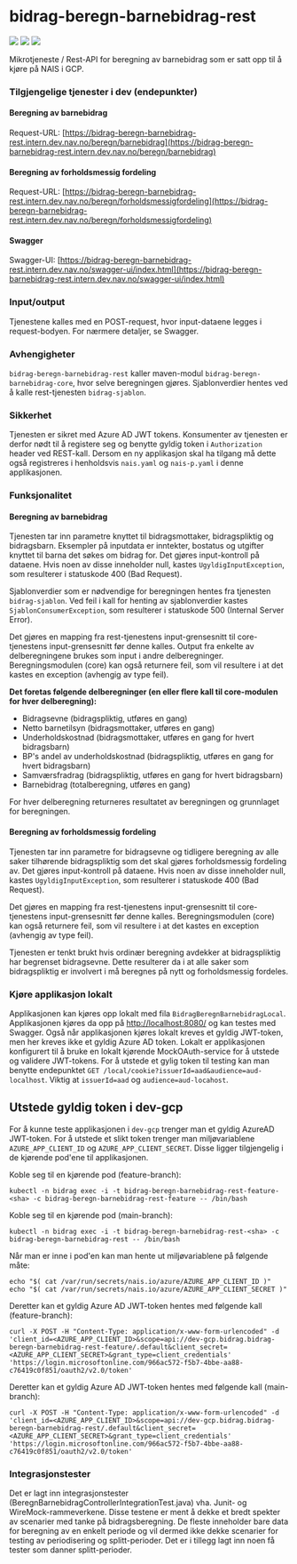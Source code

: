 # bidrag-beregn-barnebidrag-rest

[![](https://github.com/navikt/bidrag-beregn-barnebidrag-rest/actions/workflows/ci.yaml/badge.svg)](https://github.com/navikt/bidrag-beregn-barnebidrag-rest/actions/workflows/ci.yaml)
[![](https://github.com/navikt/bidrag-beregn-barnebidrag-rest/actions/workflows/pr.yaml/badge.svg)](https://github.com/navikt/bidrag-beregn-barnebidrag-rest/actions/workflows/pr.yaml)
[![](https://github.com/navikt/bidrag-beregn-barnebidrag-rest/actions/workflows/release.yaml/badge.svg)](https://github.com/navikt/bidrag-beregn-barnebidrag-rest/actions/workflows/release.yaml)

Mikrotjeneste / Rest-API for beregning av barnebidrag som er satt opp til å kjøre på NAIS i GCP.

### Tilgjengelige tjenester i dev (endepunkter)
#### Beregning av barnebidrag
Request-URL: [https://bidrag-beregn-barnebidrag-rest.intern.dev.nav.no/beregn/barnebidrag](https://bidrag-beregn-barnebidrag-rest.intern.dev.nav.no/beregn/barnebidrag)

#### Beregning av forholdsmessig fordeling
Request-URL: [https://bidrag-beregn-barnebidrag-rest.intern.dev.nav.no/beregn/forholdsmessigfordeling](https://bidrag-beregn-barnebidrag-rest.intern.dev.nav.no/beregn/forholdsmessigfordeling)

#### Swagger
Swagger-UI: [https://bidrag-beregn-barnebidrag-rest.intern.dev.nav.no/swagger-ui/index.html](https://bidrag-beregn-barnebidrag-rest.intern.dev.nav.no/swagger-ui/index.html)

### Input/output
Tjenestene kalles med en POST-request, hvor input-dataene legges i request-bodyen. For nærmere detaljer, se Swagger.

### Avhengigheter
`bidrag-beregn-barnebidrag-rest` kaller maven-modul `bidrag-beregn-barnebidrag-core`, hvor selve beregningen gjøres. Sjablonverdier hentes ved å kalle rest-tjenesten `bidrag-sjablon`.

### Sikkerhet
Tjenesten er sikret med Azure AD JWT tokens. Konsumenter av tjenesten er derfor nødt til å registere seg og benytte gyldig token i `Authorization` header ved REST-kall. Dersom en ny applikasjon skal ha tilgang må dette også registreres i henholdsvis `nais.yaml` og `nais-p.yaml` i denne applikasjonen.

### Funksjonalitet
#### Beregning av barnebidrag
Tjenesten tar inn parametre knyttet til bidragsmottaker, bidragspliktig og bidragsbarn. Eksempler på inputdata er inntekter, bostatus og utgifter
knyttet til barna det søkes om bidrag for. Det gjøres input-kontroll på dataene. Hvis noen av disse inneholder null, kastes `UgyldigInputException`, 
som resulterer i statuskode 400 (Bad Request).

Sjablonverdier som er nødvendige for beregningen hentes fra tjenesten `bidrag-sjablon`. Ved feil i kall for henting av sjablonverdier kastes
`SjablonConsumerException`, som resulterer i statuskode 500 (Internal Server Error).

Det gjøres en mapping fra rest-tjenestens input-grensesnitt til core-tjenestens input-grensesnitt før denne kalles. Output fra enkelte av 
delberegningene brukes som input i andre delberegninger. Beregningsmodulen (core) kan også returnere feil, som vil resultere i at det kastes en
exception (avhengig av type feil).

**Det foretas følgende delberegninger (en eller flere kall til core-modulen for hver delberegning):**
* Bidragsevne (bidragspliktig, utføres en gang)
* Netto barnetilsyn (bidragsmottaker, utføres en gang)
* Underholdskostnad (bidragsmottaker, utføres en gang for hvert bidragsbarn)
* BP's andel av underholdskostnad (bidragspliktig, utføres en gang for hvert bidragsbarn)
* Samværsfradrag (bidragspliktig, utføres en gang for hvert bidragsbarn)
* Barnebidrag (totalberegning, utføres en gang)

For hver delberegning returneres resultatet av beregningen og grunnlaget for beregningen.

#### Beregning av forholdsmessig fordeling
Tjenesten tar inn parametre for bidragsevne og tidligere beregning av alle saker tilhørende bidragspliktig som det skal gjøres forholdsmessig 
fordeling av. Det gjøres input-kontroll på dataene. Hvis noen av disse inneholder null, kastes `UgyldigInputException`, som resulterer i statuskode 
400 (Bad Request).

Det gjøres en mapping fra rest-tjenestens input-grensesnitt til core-tjenestens input-grensesnitt før denne kalles. Beregningsmodulen (core) kan også 
returnere feil, som vil resultere i at det kastes en exception (avhengig av type feil).

Tjenesten er tenkt brukt hvis ordinær beregning avdekker at bidragspliktig har begrenset bidragsevne. Dette resulterer da i at alle saker som
bidragspliktig er involvert i må beregnes på nytt og forholdsmessig fordeles.

### Kjøre applikasjon lokalt
Applikasjonen kan kjøres opp lokalt med fila `BidragBeregnBarnebidragLocal`. Applikasjonen kjøres da opp på [http://localhost:8080/](http://localhost:8080/) og kan testes med Swagger. Også når applikasjonen kjøres lokalt kreves et gyldig JWT-token, men her kreves ikke et gyldig Azure AD token. Lokalt er applikasjonen konfigurert til å bruke en lokalt kjørende MockOAuth-service for å utstede og validere JWT-tokens. For å utstede et gylig token til testing kan man benytte endepunktet `GET /local/cookie?issuerId=aad&audience=aud-localhost`. Viktig at `issuerId=aad` og `audience=aud-locahost`.

## Utstede gyldig token i dev-gcp
For å kunne teste applikasjonen i `dev-gcp` trenger man et gyldig AzureAD JWT-token. For å utstede et slikt token trenger man miljøvariablene `AZURE_APP_CLIENT_ID` og `AZURE_APP_CLIENT_SECRET`. Disse ligger tilgjengelig i de kjørende pod'ene til applikasjonen.

Koble seg til en kjørende pod (feature-branch):
```
kubectl -n bidrag exec -i -t bidrag-beregn-barnebidrag-rest-feature-<sha> -c bidrag-beregn-barnebidrag-rest-feature -- /bin/bash
```

Koble seg til en kjørende pod (main-branch):
```
kubectl -n bidrag exec -i -t bidrag-beregn-barnebidrag-rest-<sha> -c bidrag-beregn-barnebidrag-rest -- /bin/bash
```

Når man er inne i pod'en kan man hente ut miljøvariablene på følgende måte:
```
echo "$( cat /var/run/secrets/nais.io/azure/AZURE_APP_CLIENT_ID )"
echo "$( cat /var/run/secrets/nais.io/azure/AZURE_APP_CLIENT_SECRET )"
```

Deretter kan et gyldig Azure AD JWT-token hentes med følgende kall (feature-branch):
```
curl -X POST -H "Content-Type: application/x-www-form-urlencoded" -d 'client_id=<AZURE_APP_CLIENT_ID>&scope=api://dev-gcp.bidrag.bidrag-beregn-barnebidrag-rest-feature/.default&client_secret=<AZURE_APP_CLIENT_SECRET>&grant_type=client_credentials' 'https://login.microsoftonline.com/966ac572-f5b7-4bbe-aa88-c76419c0f851/oauth2/v2.0/token'
```

Deretter kan et gyldig Azure AD JWT-token hentes med følgende kall (main-branch):
```
curl -X POST -H "Content-Type: application/x-www-form-urlencoded" -d 'client_id=<AZURE_APP_CLIENT_ID>&scope=api://dev-gcp.bidrag.bidrag-beregn-barnebidrag-rest/.default&client_secret=<AZURE_APP_CLIENT_SECRET>&grant_type=client_credentials' 'https://login.microsoftonline.com/966ac572-f5b7-4bbe-aa88-c76419c0f851/oauth2/v2.0/token'
```

### Integrasjonstester
Det er lagt inn integrasjonstester (BeregnBarnebidragControllerIntegrationTest.java) vha. Junit- og WireMock-rammeverkene. Disse testene er ment å
dekke et bredt spekter av scenarier med tanke på bidragsberegning. De fleste inneholder bare data for beregning av en enkelt periode og vil dermed 
ikke dekke scenarier for testing av periodisering og splitt-perioder. Det er i tillegg lagt inn noen få tester som danner splitt-perioder.
